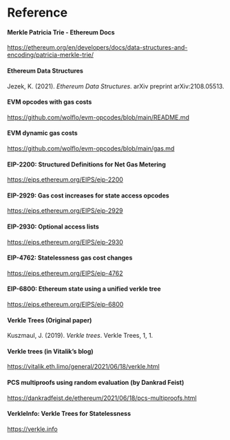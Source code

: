 # Reference

#### Merkle Patricia Trie - Ethereum Docs
https://ethereum.org/en/developers/docs/data-structures-and-encoding/patricia-merkle-trie/

#### Ethereum Data Structures
Jezek, K. (2021). *Ethereum Data Structures*. arXiv preprint arXiv:2108.05513.

#### EVM opcodes with gas costs
https://github.com/wolflo/evm-opcodes/blob/main/README.md

#### EVM dynamic gas costs
https://github.com/wolflo/evm-opcodes/blob/main/gas.md

#### EIP-2200: Structured Definitions for Net Gas Metering 
https://eips.ethereum.org/EIPS/eip-2200

#### EIP-2929: Gas cost increases for state access opcodes
https://eips.ethereum.org/EIPS/eip-2929

#### EIP-2930: Optional access lists
https://eips.ethereum.org/EIPS/eip-2930

#### EIP-4762: Statelessness gas cost changes
https://eips.ethereum.org/EIPS/eip-4762

#### EIP-6800: Ethereum state using a unified verkle tree
https://eips.ethereum.org/EIPS/eip-6800

#### Verkle Trees (Original paper)
Kuszmaul, J. (2019). *Verkle trees*. Verkle Trees, 1, 1.

#### Verkle trees (in Vitalik’s blog)
https://vitalik.eth.limo/general/2021/06/18/verkle.html

#### PCS multiproofs using random evaluation (by Dankrad Feist)
https://dankradfeist.de/ethereum/2021/06/18/pcs-multiproofs.html

#### VerkleInfo: Verkle Trees for Statelessness
https://verkle.info

